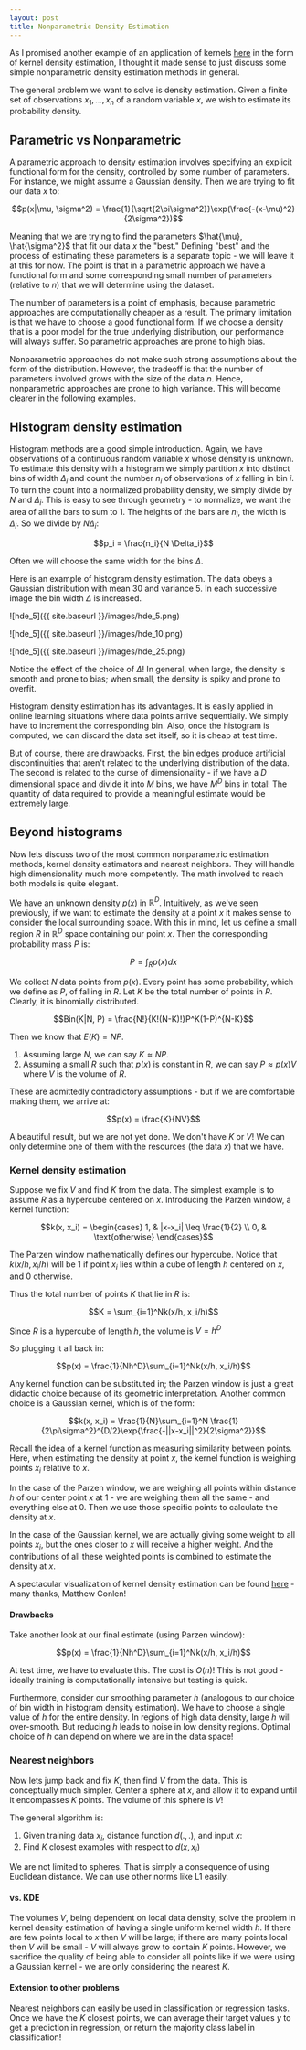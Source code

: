 ```yaml
---
layout: post
title: Nonparametric Density Estimation
---
```


As I promised another example of an application of kernels [here](https://bllguo.github.io/Kernels/) in the form of kernel density estimation, I thought it made sense to just discuss some simple nonparametric density estimation methods in general.

The general problem we want to solve is density estimation. Given a finite set of observations $x_1, ..., x_n$ of a random variable $x$, we wish to estimate its probability density. 

## Parametric vs Nonparametric

A parametric approach to density estimation involves specifying an explicit functional form for the density, controlled by some number of parameters. For instance, we might assume a Gaussian density. Then we are trying to fit our data $x$ to:

$$p(x|\mu, \sigma^2) = \frac{1}{\sqrt{2\pi\sigma^2}}\exp(\frac{-(x-\mu)^2}{2\sigma^2})$$

Meaning that we are trying to find the parameters $\hat{\mu}, \hat{\sigma^2}$ that fit our data $x$ the "best." Defining "best" and the process of estimating these parameters is a separate topic - we will leave it at this for now. The point is that in a parametric approach we have a functional form and some corresponding small number of parameters (relative to $n$) that we will determine using the dataset.

The number of parameters is a point of emphasis, because parametric approaches are computationally cheaper as a result. The primary limitation is that we have to choose a good functional form. If we choose a density that is a poor model for the true underlying distribution, our performance will always suffer. So parametric approaches are prone to high bias. 

Nonparametric approaches do not make such strong assumptions about the form of the distribution. However, the tradeoff is that the number of parameters involved grows with the size of the data $n$. Hence, nonparametric approaches are prone to high variance. This will become clearer in the following examples.

## Histogram density estimation

Histogram methods are a good simple introduction. Again, we have observations of a continuous random variable $x$ whose density is unknown. To estimate this density with a histogram we simply partition $x$ into distinct bins of width $\Delta_i$ and count the number $n_i$ of observations of $x$ falling in bin $i$. To turn the count into a normalized probability density, we simply divide by $N$ and $\Delta_i$. This is easy to see through geometry - to normalize, we want the area of all the bars to sum to 1. The heights of the bars are $n_i$, the width is $\Delta_i$. So we divide by $N \Delta_i$:

$$p_i = \frac{n_i}{N \Delta_i}$$

Often we will choose the same width for the bins $\Delta$.

Here is an example of histogram density estimation. The data obeys a Gaussian distribution with mean 30 and variance 5. In each successive image the bin width $\Delta$ is increased.

![hde_5]({{ site.baseurl }}/images/hde_5.png)

![hde_5]({{ site.baseurl }}/images/hde_10.png)

![hde_5]({{ site.baseurl }}/images/hde_25.png)

Notice the effect of the choice of $\Delta$! In general, when large, the density is smooth and prone to bias; when small, the density is spiky and prone to overfit.

Histogram density estimation has its advantages. It is easily applied in online learning situations where data points arrive sequentially. We simply have to increment the corresponding bin. Also, once the histogram is computed, we can discard the data set itself, so it is cheap at test time.

But of course, there are drawbacks. First, the bin edges produce artificial discontinuities that aren't related to the underlying distribution of the data. The second is related to the curse of dimensionality - if we have a $D$ dimensional space and divide it into $M$ bins, we have $M^D$ bins in total! The quantity of data required to provide a meaningful estimate would be extremely large.

## Beyond histograms

Now lets discuss two of the most common nonparametric estimation methods, kernel density estimators and nearest neighbors. They will handle high dimensionality much more competently. The math involved to reach both models is quite elegant.

We have an unknown density $p(x)$ in $\mathbb{R}^D$. Intuitively, as we've seen previously, if we want to estimate the density at a point $x$ it makes sense to consider the local surrounding space. With this in mind, let us define a small region $R$ in $\mathbb{R}^D$ space containing our point $x$. Then the corresponding probability mass $P$ is:

$$P = \int_R p(x)dx$$

We collect $N$ data points from $p(x)$. Every point has some probability, which we define as $P$, of falling in $R$. Let $K$ be the total number of points in $R$. Clearly, it is binomially distributed.

$$Bin(K|N, P) = \frac{N!}{K!(N-K)!}P^K(1-P)^{N-K}$$

Then we know that $E(K) = NP$.

1. Assuming large $N$, we can say $K \approx NP$.
2. Assuming a small $R$ such that $p(x)$ is constant in $R$, we can say $P \approx p(x)V$ where $V$ is the volume of $R$.

These are admittedly contradictory assumptions - but if we are comfortable making them, we arrive at:

$$p(x) = \frac{K}{NV}$$

A beautiful result, but we are not yet done. We don't have $K$ or $V$! We can only determine one of them with the resources (the data $x$) that we have.

### Kernel density estimation

Suppose we fix $V$ and find $K$ from the data. The simplest example is to assume $R$ as a hypercube centered on $x$. Introducing the Parzen window, a kernel function:

$$k(x, x_i) = \begin{cases}
1,  & |x-x_i| \leq \frac{1}{2} \\
0, & \text{otherwise}
\end{cases}$$

The Parzen window mathematically defines our hypercube. Notice that $k(x/h, x_i/h)$ will be $1$ if point $x_i$ lies within a cube of length $h$ centered on $x$, and $0$ otherwise.

Thus the total number of points $K$ that lie in $R$ is:

$$K = \sum_{i=1}^Nk(x/h, x_i/h)$$

Since $R$ is a hypercube of length $h$, the volume is $V=h^D$

So plugging it all back in:

$$p(x) = \frac{1}{Nh^D}\sum_{i=1}^Nk(x/h, x_i/h)$$

Any kernel function can be substituted in; the Parzen window is just a great didactic choice because of its geometric interpretation. Another common choice is a Gaussian kernel, which is of the form:

$$k(x, x_i) = \frac{1}{N}\sum_{i=1}^N \frac{1}{2\pi\sigma^2}^{D/2}\exp{\frac{-||x-x_i||^2}{2\sigma^2}}$$

Recall the idea of a kernel function as measuring similarity between points. Here, when estimating the density at point $x$, the kernel function is weighing points $x_i$ relative to $x$. 

In the case of the Parzen window, we are weighing all points within distance $h$ of our center point $x$ at 1 - we are weighing them all the same - and everything else at 0. Then we use those specific points to calculate the density at $x$.

In the case of the Gaussian kernel, we are actually giving some weight to all points $x_i$, but the ones closer to $x$ will receive a higher weight. And the contributions of all these weighted points is combined to estimate the density at $x$.

A spectacular visualization of kernel density estimation can be found [here](https://mathisonian.github.io/kde/) - many thanks, Matthew Conlen!

#### Drawbacks

Take another look at our final estimate (using Parzen window):

$$p(x) = \frac{1}{Nh^D}\sum_{i=1}^Nk(x/h, x_i/h)$$

At test time, we have to evaluate this. The cost is $O(n)$! This is not good - ideally training is computationally intensive but testing is quick.

Furthermore, consider our smoothing parameter $h$ (analogous to our choice of bin width in histogram density estimation). We have to choose a single value of $h$ for the entire density. In regions of high data density, large $h$ will over-smooth. But reducing $h$ leads to noise in low density regions. Optimal choice of $h$ can depend on where we are in the data space!

### Nearest neighbors

Now lets jump back and fix $K$, then find $V$ from the data. This is conceptually much simpler. Center a sphere at $x$, and allow it to expand until it encompasses $K$ points. The volume of this sphere is $V$!

The general algorithm is:
1. Given training data $x_i$, distance function $d(.,.)$, and input $x$:
2. Find $K$ closest examples with respect to $d(x, x_i)$

We are not limited to spheres. That is simply a consequence of using Euclidean distance. We can use other norms like L1 easily.

#### vs. KDE

The volumes $V$, being dependent on local data density, solve the problem in kernel density estimation of having a single uniform kernel width $h$. If there are few points local to $x$ then $V$ will be large; if there are many points local then $V$ will be small - $V$ will always grow to contain $K$ points. However, we sacrifice the quality of being able to consider all points like if we were using a Gaussian kernel - we are only considering the nearest $K$.

#### Extension to other problems

Nearest neighbors can easily be used in classification or regression tasks. Once we have the $K$ closest points, we can average their target values $y$ to get a prediction in regression, or return the majority class label in classification!